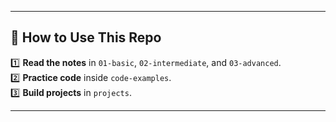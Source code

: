 ---

## 🚀 How to Use This Repo
1️⃣ **Read the notes** in `01-basic`, `02-intermediate`, and `03-advanced`.  
2️⃣ **Practice code** inside `code-examples`.  
3️⃣ **Build projects** in `projects`.  
 
---